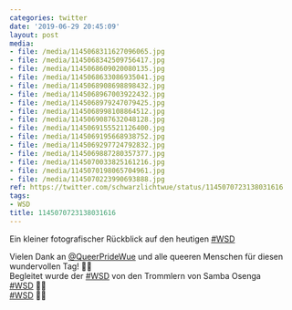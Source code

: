 ```yaml
---
categories: twitter
date: '2019-06-29 20:45:09'
layout: post
media:
- file: /media/1145068311627096065.jpg
- file: /media/1145068342509756417.jpg
- file: /media/1145068609020080135.jpg
- file: /media/1145068633086935041.jpg
- file: /media/1145068908698898432.jpg
- file: /media/1145068967003922432.jpg
- file: /media/1145068979247079425.jpg
- file: /media/1145068998108864512.jpg
- file: /media/1145069087632048128.jpg
- file: /media/1145069155521126400.jpg
- file: /media/1145069195668938752.jpg
- file: /media/1145069297724792832.jpg
- file: /media/1145069887280357377.jpg
- file: /media/1145070033825161216.jpg
- file: /media/1145070198065704961.jpg
- file: /media/1145070223990693888.jpg
ref: https://twitter.com/schwarzlichtwue/status/1145070723138031616
tags:
- WSD
title: 1145070723138031616
---
```

Ein kleiner fotografischer Rückblick auf den heutigen [#WSD](/t/wsd) 

Vielen Dank an [@QueerPrideWue](https://twitter.com/QueerPrideWue) und alle queeren Menschen für diesen wundervollen Tag! 🏳️‍🌈  
Begleitet wurde der [#WSD](/t/wsd) von den Trommlern von Samba Osenga  
[#WSD](/t/wsd) 🏳️‍🌈  
[#WSD](/t/wsd) 🏳️‍🌈  
